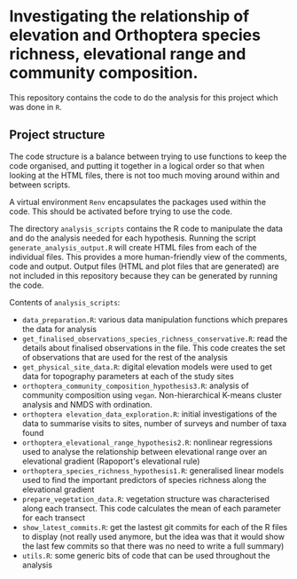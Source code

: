 # Investigating the relationship of elevation and Orthoptera species richness, elevational range and community composition. 

This repository contains the code to do the analysis for this project which was done in `R`. 

## Project structure

The code structure is a balance between trying to use functions to keep the code organised, and putting it together in a logical order so that when looking at the HTML files, there is not too much moving around within and between scripts. 

A virtual environment `Renv` encapsulates the packages used within the code. This should be activated before trying to use the code.

The directory `analysis_scripts` contains the R code to manipulate the data and do the analysis needed for each hypothesis. Running the script `generate_analysis_output.R` will create HTML files from each of the individual files. This provides a more human-friendly view of the comments, code and output. Output files (HTML and plot files that are generated) are not included in this repository because they can be generated by running the code. 

Contents of `analysis_scripts`: 
* `data_preparation.R`: various data manipulation functions which prepares the data for analysis
* `get_finalised_observations_species_richness_conservative.R`: read the details about finalised observations in the file. This code creates the set of observations that are used for the rest of the analysis
* `get_physical_site_data.R`: digital elevation models were used to get data for topography parameters at each of the study sites
* `orthoptera_community_composition_hypothesis3.R`: analysis of community composition using `vegan`. Non-hierarchical K-means cluster analysis and NMDS with ordination.
* `orthoptera elevation_data_exploration.R`: initial investigations of the data to summarise visits to sites, number of surveys and number of taxa found
* `orthoptera_elevational_range_hypothesis2.R`: nonlinear regressions used to analyse the relationship between elevational range over an elevational gradient (Rapoport's elevational rule)
* `orthoptera_species_richness_hypothesis1.R`: generalised linear models used to find the important predictors of species richness along the elevational gradient
* `prepare_vegetation_data.R`: vegetation structure was characterised along each transect. This code calculates the mean of each parameter for each transect
* `show_latest_commits.R`: get the lastest git commits for each of the R files to display (not really used anymore, but the idea was that it would show the last few commits so that there was no need to write a full summary)
* `utils.R`: some generic bits of code that can be used throughout the analysis
